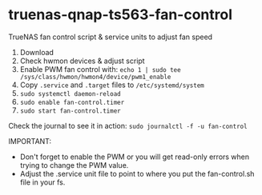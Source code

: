 # truenas-qnap-ts563-fan-control
TrueNAS fan control script &amp; service units to adjust fan speed

1. Download
2. Check hwmon devices & adjust script
3. Enable PWM fan control with:
`echo 1 | sudo tee /sys/class/hwmon/hwmon4/device/pwm1_enable`
4. Copy `.service` and `.target` files to `/etc/systemd/system`
5. `sudo systemctl daemon-reload`
6. `sudo enable fan-control.timer`
7. `sudo start fan-control.timer`

Check the journal to see it in action:
`sudo journalctl -f -u fan-control`

IMPORTANT:
- Don't forget to enable the PWM or you will get read-only errors when trying to change the PWM value.
- Adjust the .service unit file to point to where you put the fan-control.sh file in your fs.
